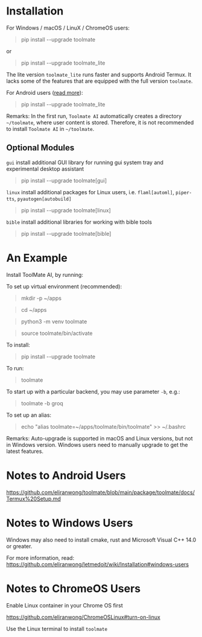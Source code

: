 # Installation

For Windows / macOS / LinuX / ChromeOS users:

> pip install --upgrade toolmate

or 

> pip install --upgrade toolmate_lite

The lite version `toolmate_lite` runs faster and supports Android Termux.  It lacks some of the features that are equipped with the full version `toolmate`.

For Android users ([read more](https://github.com/eliranwong/toolmate/blob/main/package/toolmate/docs/Termux%20Setup.md)):

> pip install --upgrade toolmate_lite

Remarks: In the first run, `Toolmate AI` automatically creates a directory `~/toolmate`, where user content is stored.  Therefore, it is not recommended to install `Toolmate AI` in `~/toolmate`.

## Optional Modules

`gui` install additional GUI library for running gui system tray and experimental desktop assistant

> pip install --upgrade toolmate[gui]

`linux` install additional packages for Linux users, i.e. `flaml[automl]`, `piper-tts`, `pyautogen[autobuild]`

> pip install --upgrade toolmate[linux]

`bible` install additional libraries for working with bible tools

> pip install --upgrade toolmate[bible]

# An Example

Install ToolMate AI, by running:

To set up virtual environment (recommended):

> mkdir -p ~/apps

> cd ~/apps

> python3 -m venv toolmate

> source toolmate/bin/activate

To install:

> pip install --upgrade toolmate

To run:

> toolmate

To start up with a particular backend, you may use parameter `-b`, e.g.:

> toolmate -b groq

To set up an alias:

> echo "alias toolmate=~/apps/toolmate/bin/toolmate" >> ~/.bashrc

Remarks: Auto-upgrade is supported in macOS and Linux versions, but not in Windows version.  Windows users need to manually upgrade to get the latest features.

# Notes to Android Users

https://github.com/eliranwong/toolmate/blob/main/package/toolmate/docs/Termux%20Setup.md

# Notes to Windows Users

Windows may also need to install cmake, rust and Microsoft Visual C++ 14.0 or greater.

For more information, read: https://github.com/eliranwong/letmedoit/wiki/Installation#windows-users

# Notes to ChromeOS Users

Enable Linux container in your Chrome OS first

https://github.com/eliranwong/ChromeOSLinux#turn-on-linux

Use the Linux terminal to install `toolmate`